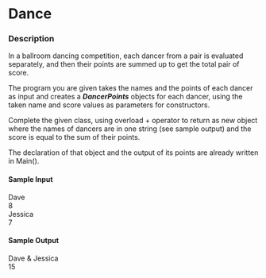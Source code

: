 # Dance

### Description

In a ballroom dancing competition, each dancer from a pair is evaluated separately,
and then their points are summed up to get the total pair of score.

The program you are given takes the names and the points of each dancer as input
and creates a <strong><em>DancerPoints</em></strong> objects for each dancer,
using the taken name and score values as parameters for constructors.

Complete the given class, using overload + operator to return as new object where
the names of dancers are in one string (see sample output) and the score is equal
to the sum of their points.

The declaration of that object and the output of its points are already written in
Main().

#### Sample Input

Dave <br>
8 <br>
Jessica <br>
7

#### Sample Output

Dave & Jessica <br>
15
